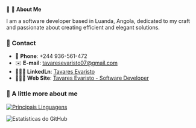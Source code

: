 🚀 🪩 **About Me**  

I am a software developer based in Luanda, Angola, dedicated to my craft and passionate about creating efficient and elegant solutions.

### 📱 **Contact**

- 📱 **Phone**: +244 936-561-472
- ✉️ **E-mail**: tavaresevaristo07@gmail.com
- 👨🏼‍🦰 **LinkedLn**: [Tavares Evaristo](https://www.linkedin.com/in/tavares-evaristo/)
- 👨🏼‍🦰 **Web Site**: [Tavares Evaristo - Software Developer](https://tavaresevaristo.vercel.app/)

### 🚀 A little more about me
[![Principais Linguagens](https://github-readme-stats.vercel.app/api/top-langs/?username=tavaresevaristo&layout=compact)](https://github.com/tavaresevaristo/github-readme-stats) 

![Estatísticas do GitHub](https://github-readme-stats.vercel.app/api?username=tavaresevaristo&show_icons=true&theme=dracula)
